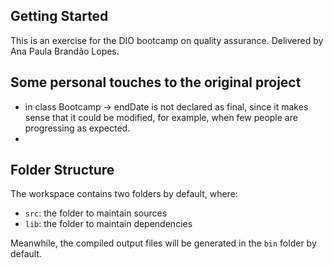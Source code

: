## Getting Started

This is an exercise for the DIO bootcamp on quality assurance. Delivered by Ana Paula Brandão Lopes. 

## Some personal touches to the original project

* in class Bootcamp -> endDate is not declared as final, since it makes sense that it could be modified, for example, when few people are progressing as expected. 
* 

## Folder Structure

The workspace contains two folders by default, where:

- `src`: the folder to maintain sources
- `lib`: the folder to maintain dependencies

Meanwhile, the compiled output files will be generated in the `bin` folder by default.

